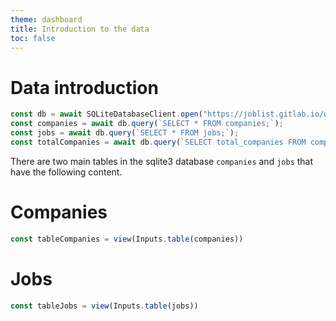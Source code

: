 ```yaml
---
theme: dashboard
title: Introduction to the data
toc: false
---
```


# Data introduction

```js
const db = await SQLiteDatabaseClient.open("https://joblist.gitlab.io/workers/joblist.db");
const companies = await db.query(`SELECT * FROM companies;`);
const jobs = await db.query(`SELECT * FROM jobs;`);
const totalCompanies = await db.query(`SELECT total_companies FROM companies_analyze`);
```

There are two main tables in the sqlite3 database `companies` and
`jobs` that have the following content.

# Companies
```js
const tableCompanies = view(Inputs.table(companies))
```

# Jobs
```js
const tableJobs = view(Inputs.table(jobs))
```
